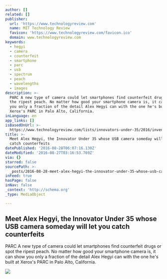 ```yaml
---
author: []
related: []
publisher:
  url: 'https://www.technologyreview.com'
  name: MIT Technology Review
  favicon: 'https://www.technologyreview.com/favicon.ico'
  domain: www.technologyreview.com
keywords:
  - hegyi
  - camera
  - counterfeit
  - smartphone
  - parc
  - usb
  - spectrum
  - peach
  - wavelengths
  - images
description: >-
  PARC A new type of camera could let smartphones find counterfeit drugs or spot
  the ripest peach. No matter how good your smartphone camera is, it can show
  you only a fraction of the detail Alex Hegyi can with the one he's built at
  Xerox's PARC in Palo Alto, California.
inLanguage: en
app_links: []
isBasedOnUrl: >-
  https://www.technologyreview.com/lists/innovators-under-35/2016/inventor/alex-hegyi/
title: >-
  Meet Alex Hegyi, the Innovator Under 35 whose USB camera someday will let you
  catch counterfeits
datePublished: '2016-08-28T06:07:16.130Z'
dateModified: '2016-08-27T03:16:53.769Z'
via: {}
starred: false
sourcePath: >-
  _posts/2016-08-28-meet-alex-hegyi-the-innovator-under-35-whose-usb-camera-som.md
inFeed: true
hasPage: false
inNav: false
_context: 'http://schema.org'
_type: MediaObject

---
```

<article style=""><h1>Meet Alex Hegyi, the Innovator Under 35 whose USB camera someday will let you catch counterfeits</h1><p>PARC A new type of camera could let smartphones find counterfeit drugs or spot the ripest peach. No matter how good your smartphone camera is, it can show you only a fraction of the detail Alex Hegyi can with the one he's built at Xerox's PARC in Palo Alto, California.</p><img src="https://d267cvn3rvuq91.cloudfront.net/i/images/alex1x2200_0.jpg?cx=0&amp;cy=605&amp;cw=2200&amp;ch=1237&amp;sw=1200" /></article>